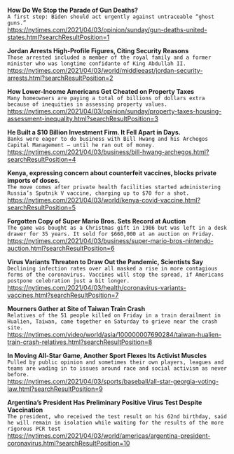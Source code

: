 **How Do We Stop the Parade of Gun Deaths?**\
`A first step: Biden should act urgently against untraceable “ghost guns.”`\
https://nytimes.com/2021/04/03/opinion/sunday/gun-deaths-united-states.html?searchResultPosition=1

**Jordan Arrests High-Profile Figures, Citing Security Reasons**\
`Those arrested included a member of the royal family and a former minister who was longtime confidante of King Abdullah II.`\
https://nytimes.com/2021/04/03/world/middleeast/jordan-security-arrests.html?searchResultPosition=2

**How Lower-Income Americans Get Cheated on Property Taxes**\
`Many homeowners are paying a total of billions of dollars extra because of inequities in assessing property values.`\
https://nytimes.com/2021/04/03/opinion/sunday/property-taxes-housing-assessment-inequality.html?searchResultPosition=3

**He Built a $10 Billion Investment Firm. It Fell Apart in Days.**\
`Banks were eager to do business with Bill Hwang and his Archegos Capital Management — until he ran out of money.`\
https://nytimes.com/2021/04/03/business/bill-hwang-archegos.html?searchResultPosition=4

**Kenya, expressing concern about counterfeit vaccines, blocks private imports of doses.**\
`The move comes after private health facilities started administering Russia’s Sputnik V vaccine, charging up to $70 for a shot.`\
https://nytimes.com/2021/04/03/world/kenya-covid-vaccine.html?searchResultPosition=5

**Forgotten Copy of Super Mario Bros. Sets Record at Auction**\
`The game was bought as a Christmas gift in 1986 but was left in a desk drawer for 35 years. It sold for $660,000 at an auction on Friday.`\
https://nytimes.com/2021/04/03/business/super-mario-bros-nintendo-auction.html?searchResultPosition=6

**Virus Variants Threaten to Draw Out the Pandemic, Scientists Say**\
`Declining infection rates over all masked a rise in more contagious forms of the coronavirus. Vaccines will stop the spread, if Americans postpone celebration just a bit longer.`\
https://nytimes.com/2021/04/03/health/coronavirus-variants-vaccines.html?searchResultPosition=7

**Mourners Gather at Site of Taiwan Train Crash**\
`Relatives of the 51 people killed on Friday in a train derailment in Hualien, Taiwan, came together on Saturday to grieve near the crash site.`\
https://nytimes.com/video/world/asia/100000007690284/taiwan-hualien-train-crash-relatives.html?searchResultPosition=8

**In Moving All-Star Game, Another Sport Flexes Its Activist Muscles**\
`Pulled by public opinion and sometimes their own players, leagues and teams are wading in to issues around race and social activism as never before.`\
https://nytimes.com/2021/04/03/sports/baseball/all-star-georgia-voting-law.html?searchResultPosition=9

**Argentina’s President Has Preliminary Positive Virus Test Despite Vaccination**\
`The president, who received the test result on his 62nd birthday, said he will remain in isolation while waiting for the results of the more rigorous PCR test`\
https://nytimes.com/2021/04/03/world/americas/argentina-president-coronavirus.html?searchResultPosition=10

